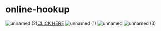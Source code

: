 # online-hookup
![unnamed (2)](https://github.com/onlinehuckup/online-hookup/assets/147734855/4a35c26d-68ae-409c-a279-6275b2ca1cf2)[CLICK HERE](https://hugejuicyclick.offerit.com/tiny/3qhKa)
![unnamed (1)](https://github.com/onlinehuckup/online-hookup/assets/147734855/8623193e-c55e-4a29-996c-c101ffbedc24)
![unnamed](https://github.com/onlinehuckup/online-hookup/assets/147734855/0342ce27-edcf-47f3-94e3-317fb44bac5a)
![unnamed (3)](https://github.com/onlinehuckup/online-hookup/assets/147734855/b668294a-4808-46d4-b4fa-7edec35c93b1)
